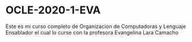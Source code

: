 # OCLE-2020-1-EVA
Este es mi curso completo de Organizacion de Computadoras y Lenguaje Ensablador el cual lo curse con la profesora Evangelina Lara Camacho
